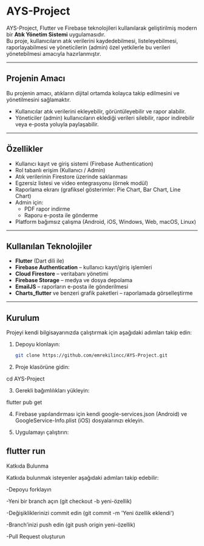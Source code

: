 # AYS-Project

AYS-Project, Flutter ve Firebase teknolojileri kullanılarak geliştirilmiş modern bir **Atık Yönetim Sistemi** uygulamasıdır.  
Bu proje, kullanıcıların atık verilerini kaydedebilmesi, listeleyebilmesi, raporlayabilmesi ve yöneticilerin (admin) özel yetkilerle bu verileri yönetebilmesi amacıyla hazırlanmıştır.  

---

## Projenin Amacı
Bu projenin amacı, atıkların dijital ortamda kolayca takip edilmesini ve yönetilmesini sağlamaktır.  
- Kullanıcılar atık verilerini ekleyebilir, görüntüleyebilir ve rapor alabilir.  
- Yöneticiler (admin) kullanıcıların eklediği verileri silebilir, rapor indirebilir veya e-posta yoluyla paylaşabilir.  

---

## Özellikler
- Kullanıcı kayıt ve giriş sistemi (Firebase Authentication)
- Rol tabanlı erişim (Kullanıcı / Admin)
- Atık verilerinin Firestore üzerinde saklanması
- Egzersiz listesi ve video entegrasyonu (örnek modül)
- Raporlama ekranı (grafiksel gösterimler: Pie Chart, Bar Chart, Line Chart)
- Admin için:
  - PDF rapor indirme
  - Raporu e-posta ile gönderme
- Platform bağımsız çalışma (Android, iOS, Windows, Web, macOS, Linux)

---

## Kullanılan Teknolojiler
- **Flutter** (Dart dili ile)
- **Firebase Authentication** – kullanıcı kayıt/giriş işlemleri
- **Cloud Firestore** – veritabanı yönetimi
- **Firebase Storage** – medya ve dosya depolama
- **EmailJS** – raporların e-posta ile gönderilmesi
- **Charts_flutter** ve benzeri grafik paketleri – raporlamada görselleştirme

---

## Kurulum
Projeyi kendi bilgisayarınızda çalıştırmak için aşağıdaki adımları takip edin:

1. Depoyu klonlayın:
   ```bash
   git clone https://github.com/emrekilincc/AYS-Project.git

2. Proje klasörüne gidin:

cd AYS-Project

3. Gerekli bağımlılıkları yükleyin:

flutter pub get

4. Firebase yapılandırması için kendi google-services.json (Android) ve GoogleService-Info.plist (iOS) dosyalarınızı ekleyin.

5. Uygulamayı çalıştırın:

flutter run
--------------------------------------------------------------------------------------------------------------------------------------
Katkıda Bulunma

Katkıda bulunmak isteyenler aşağıdaki adımları takip edebilir:

-Depoyu forklayın

-Yeni bir branch açın (git checkout -b yeni-özellik)

-Değişikliklerinizi commit edin (git commit -m 'Yeni özellik eklendi')

-Branch’inizi push edin (git push origin yeni-özellik)

-Pull Request oluşturun
